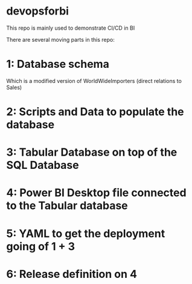 # devopsforbi
This repo is mainly used to demonstrate CI/CD in BI

There are several moving parts in this repo:

# 1: Database schema
Which is a modified version of WorldWideImporters (direct relations to Sales)
# 2: Scripts and Data to populate the database
# 3: Tabular Database on top of the SQL Database
# 4: Power BI Desktop file connected to the Tabular database
# 5: YAML to get the deployment going of 1 + 3
# 6: Release definition on 4
